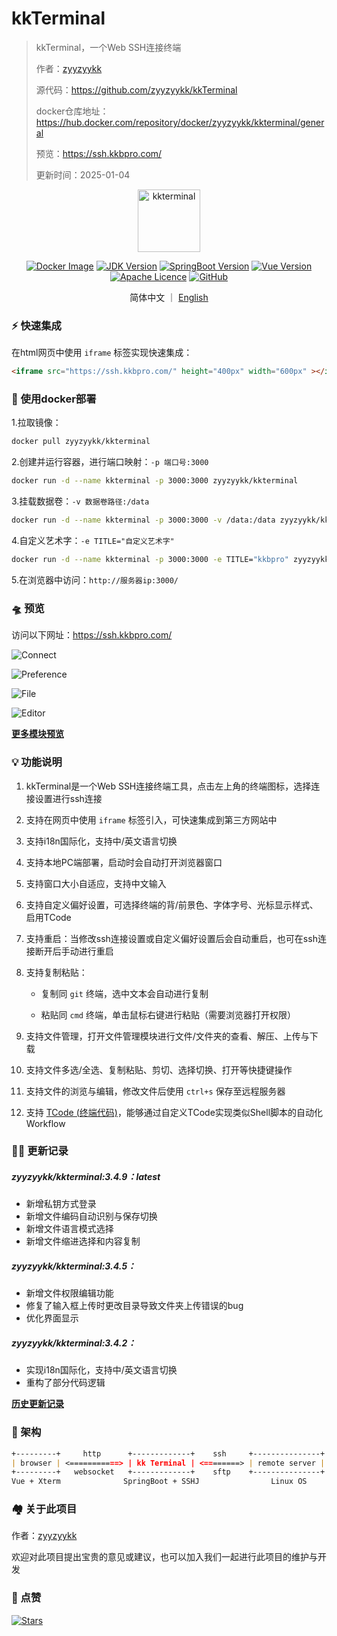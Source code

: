 # kkTerminal

> kkTerminal，一个Web SSH连接终端
>
> 作者：[zyyzyykk](https://github.com/zyyzyykk/)
>
> 源代码：https://github.com/zyyzyykk/kkTerminal
>
> docker仓库地址：https://hub.docker.com/repository/docker/zyyzyykk/kkterminal/general
>
> 预览：https://ssh.kkbpro.com/
>
> 更新时间：2025-01-04
>

<p align="center"><a href="https://ssh.kkbpro.com/" target="_blank" rel="noopener noreferrer"><img width="100" src="https://kkbapps.oss-cn-shanghai.aliyuncs.com/logo/terminal.png" alt="kkterminal"></a></p>

<p align="center">
  <a href="https://hub.docker.com/repository/docker/zyyzyykk/kkterminal/general"><img src="https://img.shields.io/docker/pulls/zyyzyykk/kkterminal?logo=docker" alt="Docker Image"></a>
  <a href="https://www.oracle.com/cn/java/technologies/downloads/#java8-windows"><img src="https://img.shields.io/badge/jdk-1.8-orange?logo=openjdk&logoColor=%23e3731c" alt="JDK Version"></a>
  <a href="https://spring.io/projects/spring-boot"><img src="https://img.shields.io/badge/springboot-2.7.15-green?color=6db33f&logo=springboot" alt="SpringBoot Version"></a>
  <a href="https://cn.vuejs.org/"><img src="https://img.shields.io/badge/vue-3.x-green?color=42b883&logo=vue.js" alt="Vue Version"></a>
  <a href="https://www.apache.org/licenses/"><img src="https://img.shields.io/badge/licence-Apache-red?logo=apache&logoColor=%23D22128" alt="Apache Licence"></a>
  <a href="https://github.com/zyyzyykk/kkTerminal"><img src="https://img.shields.io/github/stars/zyyzyykk/kkterminal" alt="GitHub"></a>
</p>
<p align="center">简体中文 ｜ <a href="../en_US/README.md" >English</a></p>

### ⚡ 快速集成

在html网页中使用 `iframe` 标签实现快速集成：

```html
<iframe src="https://ssh.kkbpro.com/" height="400px" width="600px" ></iframe>
```

### 🐳 使用docker部署

1.拉取镜像：

```bash
docker pull zyyzyykk/kkterminal
```

2.创建并运行容器，进行端口映射：`-p 端口号:3000`

```bash
docker run -d --name kkterminal -p 3000:3000 zyyzyykk/kkterminal
```

3.挂载数据卷：`-v 数据卷路径:/data`

```bash
docker run -d --name kkterminal -p 3000:3000 -v /data:/data zyyzyykk/kkterminal
```

4.自定义艺术字：`-e TITLE="自定义艺术字"`

```bash
docker run -d --name kkterminal -p 3000:3000 -e TITLE="kkbpro" zyyzyykk/kkterminal
```

5.在浏览器中访问：`http://服务器ip:3000/`

### 🛸 预览

访问以下网址：https://ssh.kkbpro.com/

![Connect](https://kkbapps.oss-cn-shanghai.aliyuncs.com/terminal/3.4.9/zh/Connect.png)

![Preference](https://kkbapps.oss-cn-shanghai.aliyuncs.com/terminal/3.4.9/zh/Preference.png)

![File](https://kkbapps.oss-cn-shanghai.aliyuncs.com/terminal/3.4.9/zh/File.png)

![Editor](https://kkbapps.oss-cn-shanghai.aliyuncs.com/terminal/3.4.9/zh/Editor.png)

[**更多模块预览**](./MODULE.md)

### 💡 功能说明

1. kkTerminal是一个Web SSH连接终端工具，点击左上角的终端图标，选择连接设置进行ssh连接

2. 支持在网页中使用 `iframe` 标签引入，可快速集成到第三方网站中

3. 支持i18n国际化，支持中/英文语言切换

4. 支持本地PC端部署，启动时会自动打开浏览器窗口

5. 支持窗口大小自适应，支持中文输入

6. 支持自定义偏好设置，可选择终端的背/前景色、字体字号、光标显示样式、启用TCode

7. 支持重启：当修改ssh连接设置或自定义偏好设置后会自动重启，也可在ssh连接断开后手动进行重启

8. 支持复制粘贴：

   - 复制同 `git` 终端，选中文本会自动进行复制

   - 粘贴同 `cmd` 终端，单击鼠标右键进行粘贴（需要浏览器打开权限）


9. 支持文件管理，打开文件管理模块进行文件/文件夹的查看、解压、上传与下载

10. 支持文件多选/全选、复制粘贴、剪切、选择切换、打开等快捷键操作

11. 支持文件的浏览与编辑，修改文件后使用 `ctrl+s` 保存至远程服务器

12. 支持 [TCode (终端代码)](./TCODE.md)，能够通过自定义TCode实现类似Shell脚本的自动化Workflow

### 👨‍💻 更新记录

##### zyyzyykk/kkterminal:3.4.9：latest

- 新增私钥方式登录
- 新增文件编码自动识别与保存切换
- 新增文件语言模式选择
- 新增文件缩进选择和内容复制

##### zyyzyykk/kkterminal:3.4.5：

- 新增文件权限编辑功能
- 修复了输入框上传时更改目录导致文件夹上传错误的bug
- 优化界面显示

##### zyyzyykk/kkterminal:3.4.2：

- 实现i18n国际化，支持中/英文语言切换
- 重构了部分代码逻辑

[**历史更新记录**](./UPDATE.md)

### 🧬 架构

```markdown
+---------+     http      +-------------+    ssh     +---------------+
| browser | <===========> | kk Terminal | <========> | remote server |
+---------+   websocket   +-------------+    sftp    +---------------+
Vue + Xterm              SpringBoot + SSHJ                Linux OS    
```

### 🏘️ 关于此项目

作者：[zyyzyykk](https://github.com/zyyzyykk/)

欢迎对此项目提出宝贵的意见或建议，也可以加入我们一起进行此项目的维护与开发

### 🌟 点赞

[![Stars](https://starchart.cc/zyyzyykk/kkTerminal.svg?variant=adaptive)](https://starchart.cc/zyyzyykk/kkTerminal)
